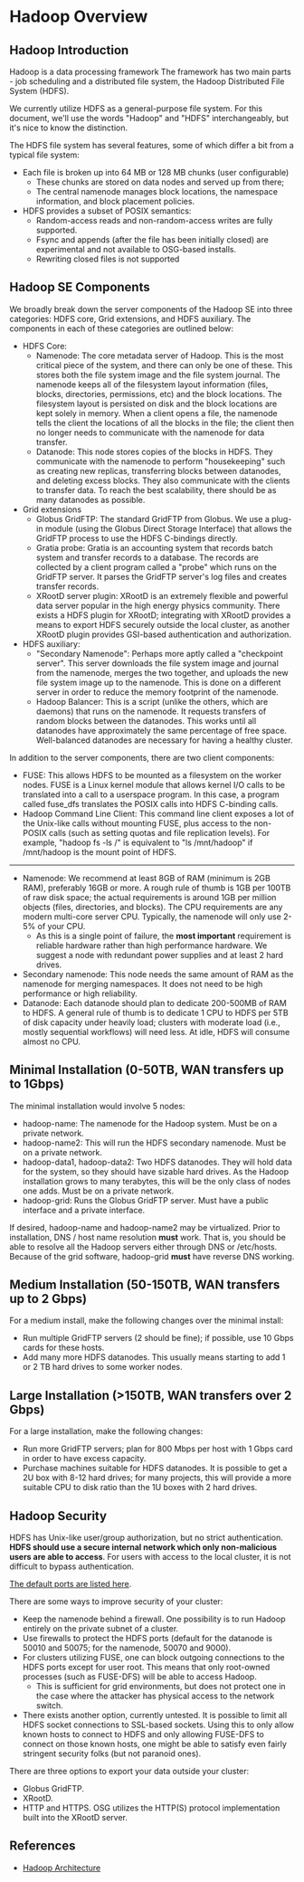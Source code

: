 Hadoop Overview
===============

Hadoop Introduction
-------------------

Hadoop is a data processing framework 
The framework has two main parts - job scheduling and a distributed file system,
the Hadoop Distributed File System (HDFS).  

We currently utilize HDFS as a general-purpose file system. For this document,
we'll use the words "Hadoop" and "HDFS" interchangeably, but it's nice to know
the distinction.


The HDFS file system has several features, some of which differ a bit from a typical
file system:

- Each file is broken up into 64 MB or 128 MB chunks (user configurable)
    - These chunks are stored on data nodes and served up from there; 
    - The central namenode manages block locations, the namespace information, and block placement policies. 
- HDFS provides a subset of POSIX semantics:
    - Random-access reads and non-random-access writes are fully supported. 
    - Fsync and appends (after the file has been initially closed) are experimental and not available to OSG-based installs.
    - Rewriting closed files is not supported

Hadoop SE Components
--------------------

We broadly break down the server components of the Hadoop SE into three categories: HDFS core, Grid extensions, and HDFS
auxiliary. 
The components in each of these categories are outlined below:

-   HDFS Core:
    -   Namenode: The core metadata server of Hadoop. This is the most critical piece of the system, and there can only be one of these. This stores both the file system image and the file system journal. The namenode keeps all of the filesystem layout information (files, blocks, directories, permissions, etc) and the block locations. The filesystem layout is persisted on disk and the block locations are kept solely in memory. When a client opens a file, the namenode tells the client the locations of all the blocks in the file; the client then no longer needs to communicate with the namenode for data transfer.
    -   Datanode: This node stores copies of the blocks in HDFS. They communicate with the namenode to perform "housekeeping" such as creating new replicas, transferring blocks between datanodes, and deleting excess blocks. They also communicate with the clients to transfer data. To reach the best scalability, there should be as many datanodes as possible.
-   Grid extensions
    -   Globus GridFTP: The standard GridFTP from Globus. We use a plug-in module (using the Globus Direct Storage Interface) that allows the GridFTP process to use the HDFS C-bindings directly.
    -   Gratia probe: Gratia is an accounting system that records batch system and transfer records to a database. The records are collected by a client program called a "probe" which runs on the GridFTP server. It parses the GridFTP server's log files and creates transfer records.
    -   XRootD server plugin: XRootD is an extremely flexible and powerful data server popular in the high energy physics community. There exists a HDFS plugin for XRootD; integrating with XRootD provides a means to export HDFS securely outside the local cluster, as another XRootD plugin provides GSI-based authentication and authorization.
-   HDFS auxiliary:
    -   "Secondary Namenode": Perhaps more aptly called a "checkpoint server". This server downloads the file system image and journal from the namenode, merges the two together, and uploads the new file system image up to the namenode. This is done on a different server in order to reduce the memory footprint of the namenode.
    -   Hadoop Balancer: This is a script (unlike the others, which are daemons) that runs on the namenode. It requests transfers of random blocks between the datanodes. This works until all datanodes have approximately the same percentage of free space. Well-balanced datanodes are necessary for having a healthy cluster.

In addition to the server components, there are two client components:

-   FUSE: This allows HDFS to be mounted as a filesystem on the worker nodes. FUSE is a Linux kernel module that allows kernel I/O calls to be translated into a call to a userspace program. In this case, a program called fuse\_dfs translates the POSIX calls into HDFS C-binding calls.
-   Hadoop Command Line Client: This command line client exposes a lot of the Unix-like calls without mounting FUSE, plus access to the non-POSIX calls (such as setting quotas and file replication levels). For example, "hadoop fs -ls /" is equivalent to "ls /mnt/hadoop" if /mnt/hadoop is the mount point of HDFS.

--------------------

-   Namenode: We recommend at least 8GB of RAM (minimum is 2GB RAM), preferably 16GB or more. A rough rule of thumb is 1GB per 100TB of raw disk space; the actual requirements is around 1GB per million objects (files, directories, and blocks). The CPU requirements are any modern multi-core server CPU. Typically, the namenode will only use 2-5% of your CPU.
    -   As this is a single point of failure, the **most important** requirement is reliable hardware rather than high performance hardware. We suggest a node with redundant power supplies and at least 2 hard drives.
-   Secondary namenode: This node needs the same amount of RAM as the namenode for merging namespaces. It does not need to be high performance or high reliability.
-   Datanode: Each datanode should plan to dedicate 200-500MB of RAM to HDFS. A general rule of thumb is to dedicate 1 CPU to HDFS per 5TB of disk capacity under heavily load; clusters with moderate load (i.e., mostly sequential workflows) will need less. At idle, HDFS will consume almost no CPU.

Minimal Installation (0-50TB, WAN transfers up to 1Gbps)
--------------------------------------------------------

The minimal installation would involve 5 nodes:

- hadoop-name: The namenode for the Hadoop system.  Must be on a private network.
- hadoop-name2: This will run the HDFS secondary namenode. Must be on a private network.
- hadoop-data1, hadoop-data2: Two HDFS datanodes. They will hold data for the system, so they should have sizable hard drives. As the Hadoop installation grows to many terabytes, this will be the only class of nodes one adds. Must be on a private network.
- hadoop-grid: Runs the Globus GridFTP server. Must have a public interface and a private interface.

If desired, hadoop-name and hadoop-name2 may be virtualized. 
Prior to installation, DNS / host name resolution **must** work. 
That is, you should be able to resolve all the Hadoop servers either through DNS or /etc/hosts. 
Because of the grid software, hadoop-grid **must** have reverse DNS working.

Medium Installation (50-150TB, WAN transfers up to 2 Gbps)
----------------------------------------------------------

For a medium install, make the following changes over the minimal install: 

- Run multiple GridFTP servers (2 should be fine); if possible, use 10 Gbps cards for these hosts. 
- Add many more HDFS datanodes. This usually means starting to add 1 or 2 TB hard drives to some worker nodes.

Large Installation (>150TB, WAN transfers over 2 Gbps)
---------------------------------------------------------

For a large installation, make the following changes: 

- Run more GridFTP servers; plan for 800 Mbps per host with 1 Gbps card in order to have excess capacity. 
- Purchase machines suitable for HDFS datanodes. It is possible to get a 2U box with 8-12 hard drives; for many projects, this will provide a more suitable CPU to disk ratio than the 1U boxes with 2 hard drives.

Hadoop Security
---------------

HDFS has Unix-like user/group authorization, but no strict authentication. 
**HDFS should use a secure internal network which only non-malicious users are able to access**. 
For users with access to the local cluster, it is not difficult to bypass authentication.

[The default ports are listed here](http://www.cloudera.com/blog/2009/08/14/hadoop-default-ports-quick-reference/).

There are some ways to improve security of your cluster:

-   Keep the namenode behind a firewall. One possibility is to run Hadoop entirely on the private subnet of a cluster.
-   Use firewalls to protect the HDFS ports (default for the datanode is 50010 and 50075; for the namenode, 50070 and 9000).
-   For clusters utilizing FUSE, one can block outgoing connections to the HDFS ports except for user root. This means that only root-owned processes (such as FUSE-DFS) will be able to access Hadoop.
    -   This is sufficient for grid environments, but does not protect one in the case where the attacker has physical access to the network switch.
-   There exists another option, currently untested. It is possible to limit all HDFS socket connections to SSL-based sockets. Using this to only allow known hosts to connect to HDFS and only allowing FUSE-DFS to connect on those known hosts, one might be able to satisfy even fairly stringent security folks (but not paranoid ones).

There are three options to export your data outside your cluster:

-   Globus GridFTP.
-   XRootD.
-   HTTP and HTTPS.  OSG utilizes the HTTP(S) protocol implementation built into the XRootD server.


References
----------

- [Hadoop Architecture](http://hadoop.apache.org/docs/stable/hadoop-project-dist/hadoop-hdfs/HdfsDesign.html)

